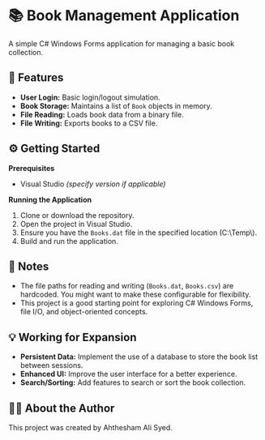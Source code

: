 # 📚 Book Management Application

A simple C# Windows Forms application for managing a basic book collection.

## 🔑 Features

* **User Login:** Basic login/logout simulation.
* **Book Storage:** Maintains a list of `Book` objects in memory.
* **File Reading:** Loads book data from a binary file.
* **File Writing:**  Exports books to a CSV file.

## ⚙️ Getting Started

**Prerequisites**

* Visual Studio _(specify version if applicable)_

**Running the Application**

1. Clone or download the repository.
2. Open the project in Visual Studio.
3. Ensure you have the `Books.dat` file in the specified location (C:\\Temp\\).
4. Build and run the application. 

## 📝 Notes

* The file paths for reading and writing (`Books.dat`, `Books.csv`)  are hardcoded. You might want to make these configurable for flexibility.
* This project is a good starting point for exploring C# Windows Forms, file I/O, and object-oriented concepts. 

## 💡 Working for Expansion

* **Persistent Data:**  Implement the use of a database to store the book list between sessions.
* **Enhanced UI:**  Improve the user interface for a better experience.
* **Search/Sorting:**  Add features to search or sort the book collection.  

## 🙋‍♂️ About the Author

This project was created by Ahthesham Ali Syed. 
